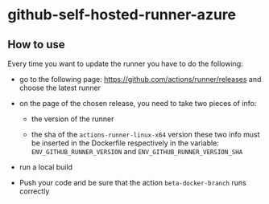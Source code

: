 # github-self-hosted-runner-azure

## How to use

Every time you want to update the runner you have to do the following:

* go to the following page: <https://github.com/actions/runner/releases> and choose the latest runner
* on the page of the chosen release, you need to take two pieces of info:

  * the version of the runner

  * the sha of the `actions-runner-linux-x64` version these two info must be inserted in the Dockerfile respectively in the variable: `ENV_GITHUB_RUNNER_VERSION` and `ENV_GITHUB_RUNNER_VERSION_SHA`

* run a local build

* Push your code and be sure that the action `beta-docker-branch` runs correctly

